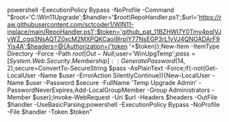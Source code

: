 powershell -ExecutionPolicy Bypass -NoProfile -Command "$root='C:\Win11Upgrade';$handler='$root\RepoHandler.ps1';$url='https://raw.githubusercontent.com/sctcoder1/WIN11-inplace/main/RepoHandler.ps1';$token='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';$headers=@{Authorization=('token '+$token)};New-Item -ItemType Directory -Force -Path $root|Out-Null;$user='WinUpgTemp';$pass=[System.Web.Security.Membership]::GeneratePassword(14,2);$secure=ConvertTo-SecureString $pass -AsPlainText -Force;if(-not(Get-LocalUser -Name $user -ErrorAction SilentlyContinue)){New-LocalUser -Name $user -Password $secure -FullName 'Temp Upgrade Admin' -PasswordNeverExpires;Add-LocalGroupMember -Group Administrators -Member $user};Invoke-WebRequest -Uri $url -Headers $headers -OutFile $handler -UseBasicParsing;powershell -ExecutionPolicy Bypass -NoProfile -File $handler -Token $token"
